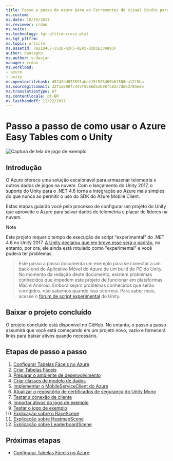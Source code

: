 ```yaml
---
title: Passo a passo do Azure para as Ferramentas do Visual Studio para Unity | Microsoft Docs
ms.custom: 
ms.date: 10/19/2017
ms.reviewer: crdun
ms.suite: 
ms.technology: tgt-pltfrm-cross-plat
ms.tgt_pltfrm: 
ms.topic: article
ms.assetid: 7921D4C7-5526-42F5-8E03-82D3E33A893F
author: dantogno
ms.author: v-davian
manager: crdun
ms.workload:
- azure
- unity
ms.openlocfilehash: d5242dd873591abee15f528d09b6f588ea12f5ba
ms.sourcegitcommit: 32f1a690fc445f9586d53698fc82c7debd784eeb
ms.translationtype: HT
ms.contentlocale: pt-BR
ms.lasthandoff: 12/22/2017
---
```

# <a name="using-azure-easy-tables-with-unity-walkthrough"></a>Passo a passo de como usar o Azure Easy Tables com o Unity

![Captura de tela de jogo de exemplo](media/vstu_azure-test-sample-game-image2.png)

## <a name="introduction"></a>Introdução

O Azure oferece uma solução escalonável para armazenar telemetria e outros dados de jogos na nuvem. Com o lançamento do Unity 2017, o suporte do Unity para o .NET 4.6 torna a integração ao Azure mais simples do que nunca ao permitir o uso do SDK do Azure Mobile Client.

Estas etapas guiarão você pelo processo de configurar um projeto do Unity que aproveite o Azure para salvar dados de telemetria e placar de líderes na nuvem.

> [!NOTE]
> Este projeto requer o tempo de execução de script "experimental" do .NET 4.6 no Unity 2017. [A Unity declarou que em breve esse será o padrão](https://forum.unity3d.com/threads/future-plans-for-the-mono-runtime-upgrade.464327/), no entanto, por ora, ele ainda está rotulado como "experimental" e você poderá ter problemas.

> Este passo a passo documenta um exemplo para se conectar a um back-end do Aplicativo Móvel do Azure de um build de PC do Unity. No momento da redação deste documento, existem problemas conhecidos que impedem este projeto de funcionar em plataformas Mac e Android. Embora sejam problemas conhecidos que serão corrigidos, não sabemos quando isso ocorrerá. Para saber mais, acesse o [fórum de script experimental](https://forum.unity3d.com/forums/experimental-scripting-previews.107/) do Unity.

## <a name="download-the-completed-project"></a>Baixar o projeto concluído

O projeto concluído está disponível no GitHub. No entanto, o passo a passo assumirá que você está começando em um projeto novo, vazio e fornecerá links para baixar ativos quando necessário.

## <a name="walkthrough-steps"></a>Etapas de passo a passo

1. [Configurar Tabelas Fáceis no Azure](visual-studio-tools-for-unity-azure-configure.md)
2. [Criar Tabelas Fáceis](visual-studio-tools-for-unity-azure-setup.md)
3. [Preparar o ambiente de desenvolvimento](visual-studio-tools-for-unity-azure-prepare.md)
4. [Criar classes de modelo de dados](visual-studio-tools-for-unity-azure-data.md)
5. [Implementar o MobileServiceClient do Azure](visual-studio-tools-for-unity-azure-mobile-client.md)
6. [Atualizar o repositório de certificados de segurança do Unity Mono](visual-studio-tools-for-unity-azure-security.md)
7. [Testar a conexão de cliente](visual-studio-tools-for-unity-azure-connection.md)
7. [Importar ativos do jogo de exemplo](visual-studio-tools-for-unity-azure-game-assets.md)
8. [Testar o jogo de exemplo](visual-studio-tools-for-unity-azure-game.md)
9. [Explicação sobre o RaceScene](visual-studio-tools-for-unity-azure-racescene.md)
10. [Explicação sobre HeatmapScene](visual-studio-tools-for-unity-azure-heatmapscene.md)
11. [Explicação sobre LeaderboardScene](visual-studio-tools-for-unity-azure-leaderboardscene.md)


## <a name="next-step"></a>Próximas etapas
* [Configurar Tabelas Fáceis no Azure](visual-studio-tools-for-unity-azure-configure.md)
